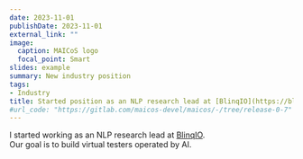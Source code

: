 ```yaml
---
date: 2023-11-01
publishDate: 2023-11-01
external_link: ""
image:
  caption: MAICoS logo
  focal_point: Smart
slides: example
summary: New industry position 
tags:
- Industry
title: Started position as an NLP research lead at [BlinqIO](https://blinq.io/)
#url_code: "https://gitlab.com/maicos-devel/maicos/-/tree/release-0-7"
---
```

I started working as an NLP research lead at [BlinqIO](https://blinq.io/).  
Our goal is to build virtual testers operated by AI.
